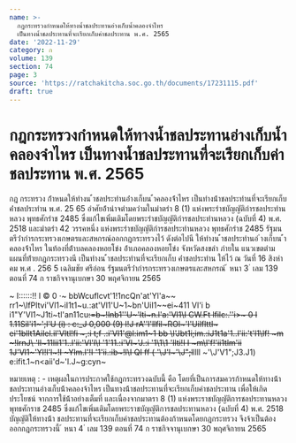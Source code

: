 ```yaml
---
name: >-
  กฎกระทรวงกำหนดให้ทางน้ำชลประทานอ่างเก็บน้ำคลองจำไหร
  เป็นทางน้ำชลประทานที่จะเรียกเก็บค่าชลประทาน พ.ศ. 2565
date: '2022-11-29'
category: ก
volume: 139
section: 74
page: 3
source: 'https://ratchakitcha.soc.go.th/documents/17231115.pdf'
draft: true
---
```


# กฎกระทรวงกำหนดให้ทางน้ำชลประทานอ่างเก็บน้ำคลองจำไหร เป็นทางน้ำชลประทานที่จะเรียกเก็บค่าชลประทาน พ.ศ. 2565

กฎ กระทรวง ก้ําหนดให้ทํางน ้ําชลประทํานอ่ํางเก็บน ้ําคลองจ้ําไหร เป็นทํางน้ําชลประทํานที่จะเรียกเก็บค่ําชลประทําน พ.ศ. 25 65 อําศัยอ้ํานําจตํามควํามในมําตรํา 8 (1) แห่งพระรําชบัญญัติกํารชลประทํานหลวง พุทธศักรําช 2485 ซึ่งแก้ไขเพิ่มเติมโดยพระรําชบัญญัติกํารชลประทํานหลวง (ฉบับที่ 4) พ.ศ. 2518 และมําตรํา 42 วรรคหนึ่ง แห่งพระรําชบัญญัติกํารชลประทํานหลวง พุทธศักรําช 2485 รัฐมนตรีว่ํากํารกระทรวงเกษตรและสหกรณ์ออกกฎกระทรวงไว้ ดังต่อไปนี ให้ทํางน ้ําชลประทํานอ่ ํางเก็บน ้ําคลองจ้ําไหร ในท้องที่ต้ําบลคลองหอยโข่ง อ้ําเภอคลองหอยโข่ง จังหวัดสงขลํา ภํายใน แนวเขตตํามแผนที่ท้ํายกฎกระทรวงนี เป็นทํางน ้ําชลประทํานที่จะเรียกเก็บ ค่ําชลประทําน ให้ไว้ ณ วันที่ 16 สิงหําคม พ.ศ . 256 5 เฉลิมชัย ศรีอ่อน รัฐมนตรีว่ํากํารกระทรวงเกษตรและสหกรณ์ ้ หนา 3 ่ เลม 139 ตอนที่ 74 ก ราชกิจจานุเบกษา 30 พฤศจิกายน 2565

~ I::::::!! I © 0 ·~ bbWcuflcvt'1!1ncQn'at'Yl'a~~ rr1~\lfPltvi'Vl1~iI1t1~u.:at'Vl1'U~1~bn'UiI1~~ei~411 Vl'i b i1"Y'Vl1~J1ti~tl'an11cu~~:=b~!lnb1''U~'lti~n.l'a:'Vl1\I CW.Ft lfilc:.''i>~ 0 I 1.11Sil'i1~';l'U (i) : c:_J 0,000 (9) l!J rA''l'llfil~ROl~'l'Uilflttl~ ei'1bllt1Ailel.il'Vltl!fi ~,:i t;f .:i'Vl1'@l:im1~1 bb \l'Jbt1i;im.:iJ1t1a'1..l'ii:'t'l1\lf! ~m ~!lrnJ\ 'll~11lii1'1..l'ii:'Vl'l\I '1'11.:i'Vl~'J.:i '1\1\1 'llti!I I ~m\l'f!'ii1tlm'ii 1J'Vl1~'Yl!l'l~!I ~Ylm.l'!I '1'ii.:ib~!l\I QI ff ( '\J'l~'\J";l~~llll ~'\J'V1";J3.J1) e:ifit.1~n<aii'd~'l.J~g:cyn~

หมายเหตุ : - เหตุผลในการประกาศใช้กฎกระทรวงฉบับนี้ คือ โดยที่เป็นการสมควรก้าหนดให้ทางน้้า ชลประทานอ่างเก็บน้้าคลองจ้าไหร เป็นทางน้้าชลประทานที่จะเรียกเก็บค่าชลประทาน เพื่อให้เกิดประโยชน์ จากการใช้น้้าอย่างเต็มที่ และเนื่องจากมาตรา 8 (1) แห่งพระราชบัญญัติการชลประทานหลวง พุทธศักราช 2485 ซึ่งแก้ไขเพิ่มเติมโดยพระราชบัญญัติการชลประทานหลวง (ฉบับที่ 4) พ.ศ. 2518 บัญญัติให้ทางน้้า ชลประทานที่จะเรียกเก็บค่าชลประทานต้องก้าหนดโดยกฎกระทรวง จึงจ้าเป็นต้องออกกฎกระทรวงนี้ ้ หนา 4 ่ เลม 139 ตอนที่ 74 ก ราชกิจจานุเบกษา 30 พฤศจิกายน 2565
